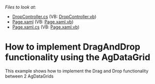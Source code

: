 <!-- default file list -->
*Files to look at*:

* [DropController.cs](./CS/Silverlight/Controls/DropController.cs) (VB: [DropController.vb](./VB/Silverlight/Controls/DropController.vb))
* [Page.xaml](./CS/Silverlight/Page.xaml) (VB: [Page.xaml.vb](./VB/Silverlight/Page.xaml.vb))
* [Page.xaml.cs](./CS/Silverlight/Page.xaml.cs) (VB: [Page.xaml.vb](./VB/Silverlight/Page.xaml.vb))
<!-- default file list end -->
# How to implement DragAndDrop functionality using the AgDataGrid


<p>This example shows how to implement the Drag and Drop functionality between 2 AgDataGrids</p>

<br/>


